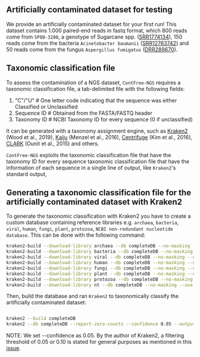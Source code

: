 ## Artificially contaminated dataset for testing

We provide an artificially contaminated dataset for your first run! This dataset contains 1.000 paired-end reads in fastq format, which 800 reads come from `SP80-3280`, a genotype of Sugarcane spp. ([SRR1774134](https://trace.ncbi.nlm.nih.gov/Traces/sra/?run=SRR1774134)), 150 reads come from the bacteria `Acinetobacter baumanii` ([SRR12763742](https://trace.ncbi.nlm.nih.gov/Traces/sra/?run=SRR12763742)) and 50 reads come from the fungus `Aspergillus fumigatus` ([DRR289670](https://trace.ncbi.nlm.nih.gov/Traces/sra/?run=DRR289670)).

## Taxonomic classification file

To assess the contamination of a NGS dataset, `ContFree-NGS` requires a taxonomic classification file, a tab-delimited file with the following fields:

1. "C"/"U"      # One letter code indicating that the sequence was either Classified or Unclassified
2. Sequence ID  # Obtained from the FASTA/FASTQ header
3. Taxonomy ID  # NCBI Taxonomy ID for every sequence (0 if unclassified)

It can be generated with a taxonomy assignment engine, such as [Kraken2](https://github.com/DerrickWood/kraken2) (Wood et al., 2019), [Kaiju](https://github.com/bioinformatics-centre/kaiju) (Menzel et al., 2016), [Centrifuge](https://github.com/DaehwanKimLab/centrifuge) (Kim et al., 2016), [CLARK](http://clark.cs.ucr.edu/) (Ounit et al., 2015) and others.

`ContFree-NGS` exploits the taxonomic classification file that have the taxonomy ID for every sequence  taxonomic classification file that have the information of each sequence in a single line of output, like `Kraken2`'s standard output, 

## Generating a taxonomic classification file for the artificially contaminated dataset with Kraken2

To generate the taxonomic classification with Kraken2 you have to create a custom database containing reference libraries e.g. `archaea`, `bacteria`, `viral`, `human`, `fungi`, `plant`, `protozoa`, `NCBI non-redundant nucleotide database`. This can be done with the following command:

```bash
kraken2-build --download-library archaea --db completeDB --no-masking --use-ftp
kraken2-build --download-library bacteria --db completeDB --no-masking --use-ftp
kraken2-build --download-library viral --db completeDB --no-masking --use-ftp
kraken2-build --download-library human --db completeDB --no-masking --use-ftp
kraken2-build --download-library fungi --db completeDB --no-masking --use-ftp
kraken2-build --download-library plant --db completeDB --no-masking --use-ftp
kraken2-build --download-library protozoa --db completeDB --no-masking --use-ftp
kraken2-build --download-library nt --db completeDB --no-masking --use-ftp
```

Then, build the database and ran `Kraken2` to taxonomically classify the artificially contaminated dataset:

```bash

kraken2 --build completeDB
kraken2 --db completeDB --report-zero-counts --confidence 0.05 --output sugarcane_contaminated.kraken --paired contaminated_sugarcane_1.fastq contaminated_sugarcane_2.fastq
```

NOTE: We set --confidence as 0.05. By the author of Kraken2, a filtering threshold of 0.05 or 0.10 is stated for general purposes as mentioned in this [issue](https://github.com/DerrickWood/kraken2/issues/167). 
